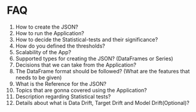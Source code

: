 # FAQ

1. How to create the JSON?
2. How to run the Application?
3. How to decide the Statistical-tests and their significance?
4. How do you defined the thresholds?
5. Scalability of the App?
6. Supported types for creating the JSON? (DataFrames or Series)
7. Decisions that we can take from the Application?
8. The DataFrame format should be followed? (What are the features that needs to be given)
9. What is the Reference for the JSON?
10. Topics that are gonna covered using the Application?
11. Description regarding Statistical tests?
12. Details about what is Data Drift, Target Drift and Model Drift(Optional)?
